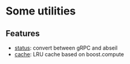 # Some utilities

## Features
 - [status](status): convert between gRPC and abseil
 - [cache](cache): LRU cache based on boost.compute

